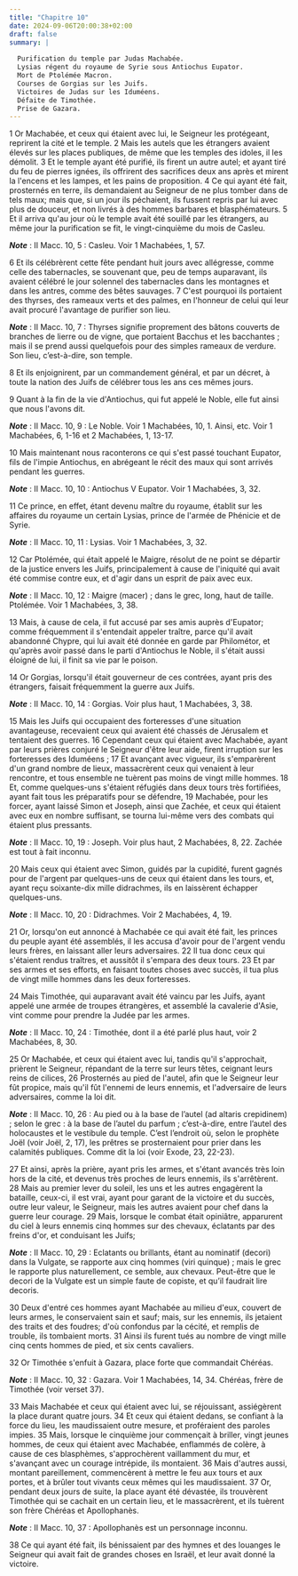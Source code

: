 ```yaml
---
title: "Chapitre 10"
date: 2024-09-06T20:00:38+02:00
draft: false
summary: |
  
  Purification du temple par Judas Machabée.
  Lysias régent du royaume de Syrie sous Antiochus Eupator.
  Mort de Ptolémée Macron.
  Courses de Gorgias sur les Juifs.
  Victoires de Judas sur les Iduméens.
  Défaite de Timothée.
  Prise de Gazara.
---
```



1 Or Machabée, et ceux qui étaient avec lui, le Seigneur les protégeant, reprirent la cité et le temple. 2 Mais les autels que les étrangers avaient élevés sur les places publiques, de même que les temples des idoles, il les démolit. 3 Et le temple ayant été purifié, ils firent un autre autel; et ayant tiré du feu de pierres ignées, ils offrirent des sacrifices deux ans après et mirent la l'encens et les lampes, et les pains de proposition. 4 Ce qui ayant été fait, prosternés en terre, ils demandaient au Seigneur de ne plus tomber dans de tels maux; mais que, si un jour ils péchaient, ils fussent repris par lui avec plus de douceur, et non livrés à des hommes barbares et blasphémateurs. 5 Et il arriva qu'au jour où le temple avait été souillé par les étrangers, au même jour la purification se fit, le vingt-cinquième du mois de Casleu.

***Note*** :  II Macc. 10, 5 : Casleu. Voir 1 Machabées, 1, 57.


6 Et ils célébrèrent cette fête pendant huit jours avec allégresse, comme celle des tabernacles, se souvenant que, peu de temps auparavant, ils avaient célébré le jour solennel des tabernacles dans les montagnes et dans les antres, comme des bêtes sauvages. 7 C'est pourquoi ils portaient des thyrses, des rameaux verts et des palmes, en l'honneur de celui qui leur avait procuré l'avantage de purifier son lieu.

***Note*** :  II Macc. 10, 7 : Thyrses signifie proprement des bâtons couverts de branches de lierre ou de vigne, que portaient Bacchus et les bacchantes ; mais il se prend aussi quelquefois pour des simples rameaux de verdure. Son lieu, c’est-à-dire, son temple.

8 Et ils enjoignirent, par un commandement général, et par un décret, à toute la nation des Juifs de célébrer tous les ans ces mêmes jours.


9 Quant à la fin de la vie d'Antiochus, qui fut appelé le Noble, elle fut ainsi que nous l'avons dit.

***Note*** :  II Macc. 10, 9 : Le Noble. Voir 1 Machabées, 10, 1. Ainsi, etc. Voir 1 Machabées, 6, 1-16 et 2 Machabées, 1, 13-17.

10 Mais maintenant nous raconterons ce qui s'est passé touchant Eupator, fils de l'impie Antiochus, en abrégeant le récit des maux qui sont arrivés pendant les guerres.

***Note*** :  II Macc. 10, 10 : Antiochus V Eupator. Voir 1 Machabées, 3, 32.


11 Ce prince, en effet, étant devenu maître du royaume, établit sur les affaires du royaume un certain Lysias, prince de l'armée de Phénicie et de Syrie.

***Note*** :  II Macc. 10, 11 : Lysias. Voir 1 Machabées, 3, 32.

12 Car Ptolémée, qui était appelé le Maigre, résolut de ne point se départir de la justice envers les Juifs, principalement à cause de l'iniquité qui avait été commise contre eux, et d'agir dans un esprit de paix avec eux.

***Note*** :  II Macc. 10, 12 : Maigre (macer) ; dans le grec, long, haut de taille. Ptolémée. Voir 1 Machabées, 3, 38.

13 Mais, à cause de cela, il fut accusé par ses amis auprès d'Eupator; comme fréquemment il s'entendait appeler traître, parce qu'il avait abandonné Chypre, qui lui avait été donnée en garde par Philométor, et qu'après avoir passé dans le parti d'Antiochus le Noble, il s'était aussi éloigné de lui, il finit sa vie par le poison.


14 Or Gorgias, lorsqu'il était gouverneur de ces contrées, ayant pris des étrangers, faisait fréquemment la guerre aux Juifs.

***Note*** :  II Macc. 10, 14 : Gorgias. Voir plus haut, 1 Machabées, 3, 38.


15 Mais les Juifs qui occupaient des forteresses d'une situation avantageuse, recevaient ceux qui avaient été chassés de Jérusalem et tentaient des guerres. 16 Cependant ceux qui étaient avec Machabée, ayant par leurs prières conjuré le Seigneur d'être leur aide, firent irruption sur les forteresses des Iduméens ; 17 Et avançant avec vigueur, ils s'emparèrent d'un grand nombre de lieux, massacrèrent ceux qui venaient à leur rencontre, et tous ensemble ne tuèrent pas moins de vingt mille hommes. 18 Et, comme quelques-uns s'étaient réfugiés dans deux tours très fortifiées, ayant fait tous les préparatifs pour se défendre, 19 Machabée, pour les forcer, ayant laissé Simon et Joseph, ainsi que Zachée, et ceux qui étaient avec eux en nombre suffisant, se tourna lui-même vers des combats qui étaient plus pressants.

***Note*** :  II Macc. 10, 19 : Joseph. Voir plus haut, 2 Machabées, 8, 22. Zachée est tout à fait inconnu.

20 Mais ceux qui étaient avec Simon, guidés par la cupidité, furent gagnés pour de l'argent par quelques-uns de ceux qui étaient dans les tours, et, ayant reçu soixante-dix mille didrachmes, ils en laissèrent échapper quelques-uns.

***Note*** :  II Macc. 10, 20 : Didrachmes. Voir 2 Machabées, 4, 19.

21 Or, lorsqu'on eut annoncé à Machabée ce qui avait été fait, les princes du peuple ayant été assemblés, il les accusa d'avoir pour de l'argent vendu leurs frères, en laissant aller leurs adversaires. 22 Il tua donc ceux qui s'étaient rendus traîtres, et aussitôt il s'empara des deux tours. 23 Et par ses armes et ses efforts, en faisant toutes choses avec succès, il tua plus de vingt mille hommes dans les deux forteresses.


24 Mais Timothée, qui auparavant avait été vaincu par les Juifs, ayant appelé une armée de troupes étrangères, et assemblé la cavalerie d'Asie, vint comme pour prendre la Judée par les armes.

***Note*** :  II Macc. 10, 24 : Timothée, dont il a été parlé plus haut, voir 2 Machabées, 8, 30.

25 Or Machabée, et ceux qui étaient avec lui, tandis qu'il s'approchait, prièrent le Seigneur, répandant de la terre sur leurs têtes, ceignant leurs reins de cilices, 26 Prosternés au pied de l'autel, afin que le Seigneur leur fût propice, mais qu'il fût l'ennemi de leurs ennemis, et l'adversaire de leurs adversaires, comme la loi dit.

***Note*** :  II Macc. 10, 26 : Au pied ou à la base de l’autel (ad altaris crepidinem) ; selon le grec : à la base de l’autel du parfum ; c’est-à-dire, entre l’autel des holocaustes et le vestibule du temple. C’est l’endroit où, selon le prophète Joël (voir Joël, 2, 17), les prêtres se prosternaient pour prier dans les calamités publiques. Comme dit la loi (voir Exode, 23, 22-23).

27 Et ainsi, après la prière, ayant pris les armes, et s'étant avancés très loin hors de la cité, et devenus très proches de leurs ennemis, ils s'arrêtèrent. 28 Mais au premier lever du soleil, les uns et les autres engagèrent la bataille, ceux-ci, il est vrai, ayant pour garant de la victoire et du succès, outre leur valeur, le Seigneur, mais les autres avaient pour chef dans la guerre leur courage. 29 Mais, lorsque le combat était opiniâtre, apparurent du ciel à leurs ennemis cinq hommes sur des chevaux, éclatants par des freins d'or, et conduisant les Juifs;

***Note*** :  II Macc. 10, 29 : Eclatants ou brillants, étant au nominatif (decori) dans la Vulgate, se rapporte aux cinq hommes (viri quinque) ; mais le grec le rapporte plus naturellement, ce semble, aux chevaux. Peut-être que le decori de la Vulgate est un simple faute de copiste, et qu’il faudrait lire decoris.

30 Deux d'entré ces hommes ayant Machabée au milieu d'eux, couvert de leurs armes, le conservaient sain et sauf; mais, sur les ennemis, ils jetaient des traits et des foudres; d'où confondus par la cécité, et remplis de trouble, ils tombaient morts. 31 Ainsi ils furent tués au nombre de vingt mille cinq cents hommes de pied, et six cents cavaliers.


32 Or Timothée s'enfuit à Gazara, place forte que commandait Chéréas.

***Note*** :  II Macc. 10, 32 : Gazara. Voir 1 Machabées, 14, 34. Chéréas, frère de Timothée (voir verset 37).

33 Mais Machabée et ceux qui étaient avec lui, se réjouissant, assiégèrent la place durant quatre jours. 34 Et ceux qui étaient dedans, se confiant à la force du lieu, les maudissaient outre mesure, et proféraient des paroles impies. 35 Mais, lorsque le cinquième jour commençait à briller, vingt jeunes hommes, de ceux qui étaient avec Machabée, enflammés de colère, à cause de ces blasphèmes, s'approchèrent vaillamment du mur, et s'avançant avec un courage intrépide, ils montaient. 36 Mais d'autres aussi, montant pareillement, commencèrent à mettre le feu aux tours et aux portes, et à brûler tout vivants ceux mêmes qui les maudissaient. 37 Or, pendant deux jours de suite, la place ayant été dévastée, ils trouvèrent Timothée qui se cachait en un certain lieu, et le massacrèrent, et ils tuèrent son frère Chéréas et Apollophanès.

***Note*** :  II Macc. 10, 37 : Apollophanès est un personnage inconnu.

38 Ce qui ayant été fait, ils bénissaient par des hymnes et des louanges le Seigneur qui avait fait de grandes choses en Israël, et leur avait donné la victoire.


